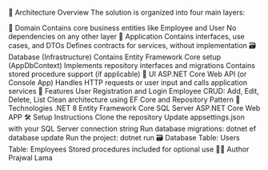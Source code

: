 📁 Architecture Overview
The solution is organized into four main layers:

🧠 Domain
Contains core business entities like Employee and User
No dependencies on any other layer
💼 Application
Contains interfaces, use cases, and DTOs
Defines contracts for services, without implementation
🗃️ Database (Infrastructure)
Contains Entity Framework Core setup (AppDbContext)
Implements repository interfaces and migrations
Contains stored procedure support (if applicable)
🎯 UI
ASP.NET Core Web API (or Console App)
Handles HTTP requests or user input and calls application services
🚀 Features
User Registration and Login
Employee CRUD: Add, Edit, Delete, List
Clean architecture using EF Core and Repository Pattern
🧱 Technologies
.NET 8
Entity Framework Core
SQL Server
ASP.NET Core Web APP
🛠️ Setup Instructions
Clone the repository
Update appsettings.json with your SQL Server connection string
Run database migrations: dotnet ef database update
Run the project: dotnet run
🗃️ Database
Table: Users
Table: Employees
Stored procedures included for optional use
👨‍💻 Author
Prajwal Lama
